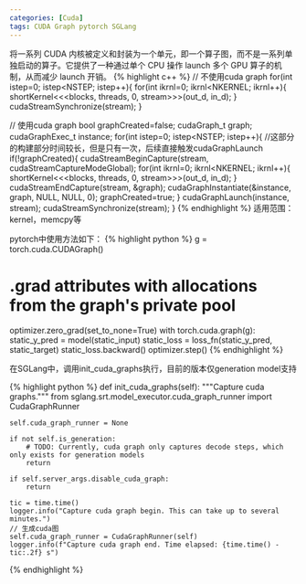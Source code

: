 ```yaml
---
categories: [Cuda]
tags: CUDA Graph pytorch SGLang
---
```

将一系列 CUDA 内核被定义和封装为一个单元，即一个算子图，而不是一系列单独启动的算子。它提供了一种通过单个 CPU 操作 launch 多个 GPU 算子的机制，从而减少 launch 开销。
{% highlight c++ %} 
// 不使用cuda graph
for(int istep=0; istep<NSTEP; istep++){
  for(int ikrnl=0; ikrnl<NKERNEL; ikrnl++){
    shortKernel<<<blocks, threads, 0, stream>>>(out_d, in_d);
  }
  cudaStreamSynchronize(stream);
}

// 使用cuda graph
bool graphCreated=false;
cudaGraph_t graph;
cudaGraphExec_t instance;
for(int istep=0; istep<NSTEP; istep++){
   //这部分的构建部分时间较长，但是只有一次，后续直接触发cudaGraphLaunch
  if(!graphCreated){
    cudaStreamBeginCapture(stream, cudaStreamCaptureModeGlobal);
    for(int ikrnl=0; ikrnl<NKERNEL; ikrnl++){
      shortKernel<<<blocks, threads, 0, stream>>>(out_d, in_d);
    }
    cudaStreamEndCapture(stream, &graph);
    cudaGraphInstantiate(&instance, graph, NULL, NULL, 0);
    graphCreated=true;
  }
  cudaGraphLaunch(instance, stream);
  cudaStreamSynchronize(stream);
}
{% endhighlight %}
适用范围：kernel，memcpy等

pytorch中使用方法如下：
{% highlight python %} 
g = torch.cuda.CUDAGraph()
# .grad attributes with allocations from the graph's private pool
optimizer.zero_grad(set_to_none=True)
with torch.cuda.graph(g):
    static_y_pred = model(static_input)
    static_loss = loss_fn(static_y_pred, static_target)
    static_loss.backward()
    optimizer.step()
{% endhighlight %}

在SGLang中，调用init_cuda_graphs执行，目前的版本仅generation model支持

{% highlight python %} 
def init_cuda_graphs(self):
    """Capture cuda graphs."""
    from sglang.srt.model_executor.cuda_graph_runner import CudaGraphRunner

    self.cuda_graph_runner = None

    if not self.is_generation:
        # TODO: Currently, cuda graph only captures decode steps, which only exists for generation models
        return

    if self.server_args.disable_cuda_graph:
        return

    tic = time.time()
    logger.info("Capture cuda graph begin. This can take up to several minutes.")
    // 生成cuda图
    self.cuda_graph_runner = CudaGraphRunner(self)
    logger.info(f"Capture cuda graph end. Time elapsed: {time.time() - tic:.2f} s")
{% endhighlight %}